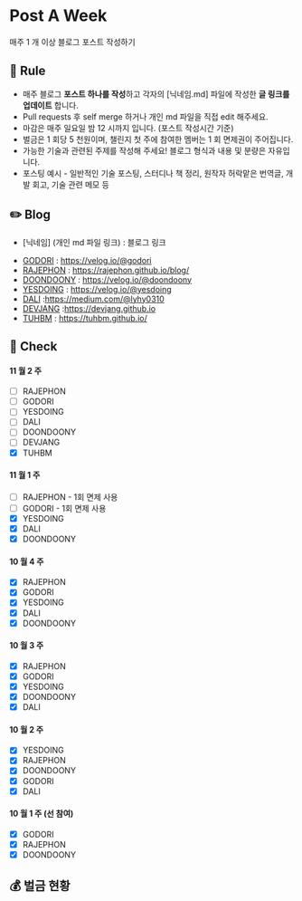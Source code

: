 # Post A Week

매주 1 개 이상 블로그 포스트 작성하기

## 📌 Rule

- 매주 블로그 **포스트 하나를 작성**하고 각자의 [닉네임.md] 파일에 작성한 **글 링크를 업데이트** 합니다. 
- Pull requests 후 self merge 하거나 개인 md 파일을 직접 edit 해주세요.
- 마감은 매주 일요일 밤 12 시까지 입니다. (포스트 작성시간 기준)
- 벌금은 1 회당 5 천원이며, 챌린지 첫 주에 참여한 멤버는 1 회 면제권이 주어집니다.
- 가능한 기술과 관련된 주제를 작성해 주세요! 블로그 형식과 내용 및 분량은 자유입니다.
- 포스팅 예시 - 일반적인 기술 포스팅, 스터디나 책 정리, 원작자 허락맡은 번역글, 개발 회고, 기술 관련 메모 등

## ✏️ Blog
 * [닉네임] (개인 md 파일 링크) : 블로그 링크
- [GODORI](https://post-a-week.github.io/blog/GODORI) : https://velog.io/@godori
- [RAJEPHON](https://post-a-week.github.io/blog/RAJEPHON) : https://rajephon.github.io/blog/
- [DOONDOONY](https://post-a-week.github.io/blog/DOONDOONY) : https://velog.io/@doondoony
- [YESDOING](https://post-a-week.github.io/blog/YESDOING) : https://velog.io/@yesdoing
- [DALI](https://post-a-week.github.io/blog/DALI) :https://medium.com/@lyhy0310
- [DEVJANG](https://post-a-week.github.io/blog/DEVJANG) :https://devjang.github.io
- [TUHBM](https://post-a-week.github.io/blog/TUHBM) : https://tuhbm.github.io/

## 📘 Check

#### 11 월 2 주
- [ ] RAJEPHON
- [ ] GODORI 
- [ ] YESDOING
- [ ] DALI
- [ ] DOONDOONY
- [ ] DEVJANG
- [x] TUHBM

#### 11 월 1 주

- [ ] RAJEPHON - 1회 면제 사용
- [ ] GODORI - 1회 면제 사용
- [x] YESDOING
- [x] DALI
- [x] DOONDOONY

#### 10 월 4 주

- [x] RAJEPHON
- [x] GODORI
- [x] YESDOING
- [x] DALI
- [x] DOONDOONY

#### 10 월 3 주

- [x] RAJEPHON
- [x] GODORI
- [x] YESDOING
- [x] DOONDOONY
- [x] DALI

#### 10 월 2 주

- [x] YESDOING
- [x] RAJEPHON
- [x] DOONDOONY
- [x] GODORI
- [x] DALI

#### 10 월 1 주 (선 참여)

- [x] GODORI
- [x] RAJEPHON
- [x] DOONDOONY

## 💰 벌금 현황
